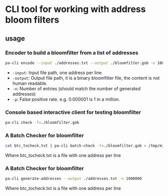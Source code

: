 # CLI tool for working with address bloom filters

## usage

### Encoder to build a bloomfilter from a list of addresses
```bash
pa-cli encode --input ./addresses.txt --output ./bloomfilter.gob -n 1000000 -p 0.000001
```

- `-input`: Input file path, one address per line
- `-output`: Output file path, it is a binary bloomfilter file, the content is not human readable.
- `-n`: Number of entries (should match the number of generated addresses)
- `-p`: False positive rate. e.g. 0.000001 is 1 in a million.

### Console based interactive client for testing bloomfilter

```bash
pa-cli check -f=./bloomfilter.gob
```

### A Batch Checker for bloomfilter

```bash
cat btc_tocheck.txt | pa-cli batch-check -f=./bloomfilter.gob > /tmp/missing.txt
```

Where btc_tocheck.txt is a file with one address per line


### A Batch Checker for bloomfilter

```bash
pa-cli generate-addresses --output ./addresses.txt -n 1000000
```

Where btc_tocheck.txt is a file with one address per line